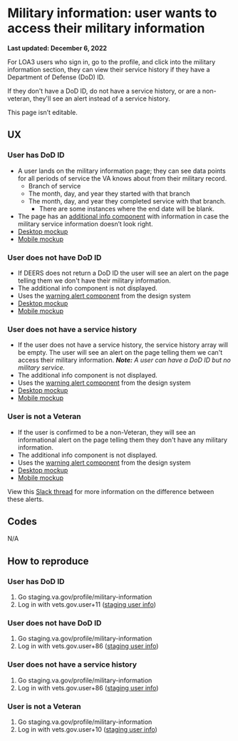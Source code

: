 # Military information: user wants to access their military information
**Last updated: December 6, 2022**

For LOA3 users who sign in, go to the profile, and click into the military information section, they can view their service history if they have a Department of Defense (DoD) ID.

If they don't have a DoD ID, do not have a service history, or are a non-veteran, they'll see an alert instead of a service history.

This page isn’t editable.

## UX
### User has DoD ID
* A user lands on the military information page; they can see data points for all periods of service the VA knows about from their military record.
	* Branch of service
	* The month, day, and year they started with that branch
	* The month, day, and year they completed service with that branch.  
		* There are some instances where the end date will be blank.
* The page has an [additional info component](https://design.va.gov/components/additional-info) with information in case the military service information doesn’t look right.
*  [Desktop mockup](https://www.sketch.com/s/fc96664a-1c62-40ed-9fcd-90218c54e775/a/g0YO03a) 
*  [Mobile mockup](https://www.sketch.com/s/fc96664a-1c62-40ed-9fcd-90218c54e775/a/DPDA8Wk) 

### User does not have DoD ID
* If DEERS does not return a DoD ID the user will see an alert on the page telling them we don't have their military information.
* The additional info component is not displayed.
* Uses the [warning alert component](https://design.va.gov/components/alert#warning-alert) from the design system
*  [Desktop mockup](https://www.sketch.com/s/fc96664a-1c62-40ed-9fcd-90218c54e775/a/8yQObmR) 
*  [Mobile mockup](https://www.sketch.com/s/fc96664a-1c62-40ed-9fcd-90218c54e775/a/zxvZ4Le) 

### User does not have a service history
* If the user does not have a service history, the service history array will be empty. The user will see an alert on the page telling them we can't access their military information. _**Note:** A user can have a DoD ID but no military service._
* The additional info component is not displayed.
* Uses the [warning alert component](https://design.va.gov/components/alert#warning-alert) from the design system
*  [Desktop mockup](https://www.sketch.com/s/fc96664a-1c62-40ed-9fcd-90218c54e775/a/8yQObmR) 
*  [Mobile mockup](https://www.sketch.com/s/fc96664a-1c62-40ed-9fcd-90218c54e775/a/52vgV88) 

### User is not a Veteran
* If the user is confirmed to be a non-Veteran, they will see an informational alert on the page telling them they don't have any military information.
* The additional info component is not displayed.
* Uses the [warning alert component](https://design.va.gov/components/alert#warning-alert) from the design system
*  [Desktop mockup](https://www.sketch.com/s/fc96664a-1c62-40ed-9fcd-90218c54e775/a/VrJq5jr) 
*  [Mobile mockup](https://www.sketch.com/s/fc96664a-1c62-40ed-9fcd-90218c54e775/a/zxvZ4Le) 

View this [Slack thread](https://dsva.slack.com/archives/C909ZG2BB/p1670342254856829) for more information on the difference between these alerts. 

## Codes
N/A

## How to reproduce
### User has DoD ID
1. Go staging.va.gov/profile/military-information
2. Log in with vets.gov.user+11 ([staging user info](https://github.com/department-of-veterans-affairs/va.gov-team-sensitive/blob/master/Administrative/vagov-users/mvi-staging-users.csv))

### User does not have DoD ID
1. Go staging.va.gov/profile/military-information
2. Log in with vets.gov.user+86 ([staging user info](https://github.com/department-of-veterans-affairs/va.gov-team-sensitive/blob/master/Administrative/vagov-users/mvi-staging-users.csv))

### User does not have a service history
1. Go staging.va.gov/profile/military-information
2. Log in with vets.gov.user+86 ([staging user info](https://github.com/department-of-veterans-affairs/va.gov-team-sensitive/blob/master/Administrative/vagov-users/mvi-staging-users.csv))

### User is not a Veteran
1. Go staging.va.gov/profile/military-information
2. Log in with vets.gov.user+10 ([staging user info](https://github.com/department-of-veterans-affairs/va.gov-team-sensitive/blob/master/Administrative/vagov-users/mvi-staging-users.csv))
